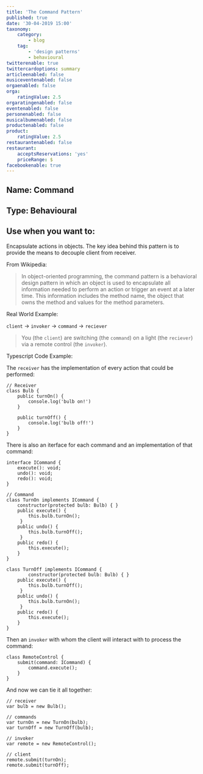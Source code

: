 ```yaml
---
title: 'The Command Pattern'
published: true
date: '30-04-2019 15:00'
taxonomy:
    category:
        - blog
    tag:
        - 'design patterns'
        - behavioural
twitterenable: true
twittercardoptions: summary
articleenabled: false
musiceventenabled: false
orgaenabled: false
orga:
    ratingValue: 2.5
orgaratingenabled: false
eventenabled: false
personenabled: false
musicalbumenabled: false
productenabled: false
product:
    ratingValue: 2.5
restaurantenabled: false
restaurant:
    acceptsReservations: 'yes'
    priceRange: $
facebookenable: true
---
```


## Name: Command

## Type: Behavioural

## Use when you want to:

Encapsulate actions in objects. The key idea behind this pattern is to provide the means to decouple client from receiver.

From Wikipedia:

> In object-oriented programming, the command pattern is a behavioral design pattern in which an object is used to encapsulate all information needed to perform an action or trigger an event at a later time. This information includes the method name, the object that owns the method and values for the method parameters.


Real World Example:

`client` -> `invoker` -> `command` -> `reciever`

> You (the `client`) are switching (the `command`) on a light (the `reciever`)
via a remote control (the `invoker`).

Typescript Code Example:

The `receiver` has the implementation of every action that could be performed:

```
// Receiver
class Bulb { 
    public turnOn() { 
        console.log('bulb on!')
    }

    public turnOff() { 
        console.log('bulb off!')
    }
}

```

There is also an iterface for each command and an implementation of that command:

```
interface ICommand { 
    execute(): void;
    undo(): void;
    redo(): void;
}

// Command
class TurnOn implements ICommand { 
    constructor(protected bulb: Bulb) { }
    public execute() {
        this.bulb.turnOn();
     }
    public undo() {
        this.bulb.turnOff();
     }
    public redo() { 
        this.execute();
    }
}

class TurnOff implements ICommand { 
        constructor(protected bulb: Bulb) { }
    public execute() {
        this.bulb.turnOff();
     }
    public undo() {
        this.bulb.turnOn();
     }
    public redo() { 
        this.execute();
    }
}
```

Then an `invoker` with whom the client will interact with to process the command:

```
class RemoteControl { 
    submit(command: ICommand) { 
        command.execute();
    }
}
```

And now we can tie it all together:

```
// receiver
var bulb = new Bulb();

// commands
var turnOn = new TurnOn(bulb);
var turnOff = new TurnOff(bulb);

// invoker
var remote = new RemoteControl();

// client
remote.submit(turnOn);
remote.submit(turnOff);
```
